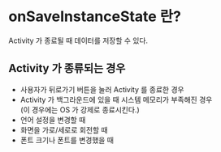 # onSaveInstanceState 란?
Activity 가 종료될 때 데이터를 저장할 수 있다.

## Activity 가 종류되는 경우
- 사용자가 뒤로가기 버튼을 눌러 Activity 를 종료한 경우
- Activity 가 백그라운드에 있을 때 시스템 메모리가 부족해진 경우   
(이 경우에는 OS 가 강제로 종료시킨다.)
- 언어 설정을 변경할 때
- 화면을 가로/세로로 회전할 때
- 폰트 크기나 폰트를 변경했을 때